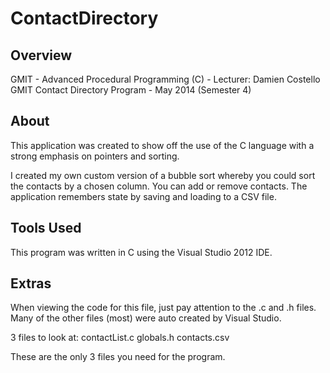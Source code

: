 ContactDirectory
================

Overview
-----
GMIT - Advanced Procedural Programming (C) - Lecturer: Damien Costello  
GMIT Contact Directory Program - May 2014 (Semester 4)


About
-----
This application was created to show off the use of the C language with a strong emphasis on pointers and sorting.

I created my own custom version of a bubble sort whereby you could sort the contacts by a chosen column. 
You can add or remove contacts.
The application remembers state by saving and loading to a CSV file.


Tools Used
-----
This program was written in C using the Visual Studio 2012 IDE.


Extras
-----
When viewing the code for this file, just pay attention to the .c and .h files.
Many of the other files (most) were auto created by Visual Studio.

3 files to look at:
contactList.c
globals.h
contacts.csv

These are the only 3 files you need for the program.
